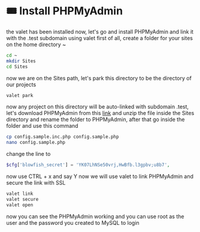 # 🎟 Install PHPMyAdmin

the valet has been installed now, let's go and install PHPMyAdmin and link it with the .test subdomain using valet first of all, create a folder for your sites on the home directory \~

```bash
cd ~
mkdir Sites
cd Sites
```

now we are on the Sites path, let's park this directory to be the directory of our projects

```bash
valet park
```

now any project on this directory will be auto-linked with subdomain .test, let's download PHPMyAdmin from this [link](https://www.phpmyadmin.net/) and unzip the file inside the Sites directory and rename the folder to PHPMyAdmin, after that go inside the folder and use this command

```bash
cp config.sample.inc.php config.sample.php
nano config.sample.php
```

change the line to

```php
$cfg['blowfish_secret'] = 'YK07LhNSe50vrj,HwBfb.l3gpbv;u8b7',
```

now use CTRL + x and say Y now we will use valet to link PHPMyAdmin and secure the link with SSL

```bash
valet link
valet secure
valet open
```

now you can see the PHPMyAdmin working and you can use root as the user and the password you created to MySQL to login
